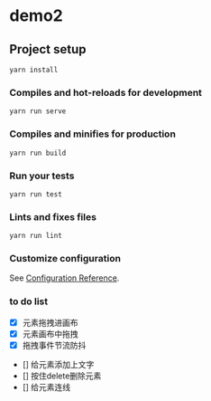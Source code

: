 # demo2

## Project setup
```
yarn install
```

### Compiles and hot-reloads for development
```
yarn run serve
```

### Compiles and minifies for production
```
yarn run build
```

### Run your tests
```
yarn run test
```

### Lints and fixes files
```
yarn run lint
```

### Customize configuration
See [Configuration Reference](https://cli.vuejs.org/config/).

### to do list

- [x] 元素拖拽进画布
- [x] 元素画布中拖拽
- [x] 拖拽事件节流防抖
- [] 给元素添加上文字
- [] 按住delete删除元素
- [] 给元素连线